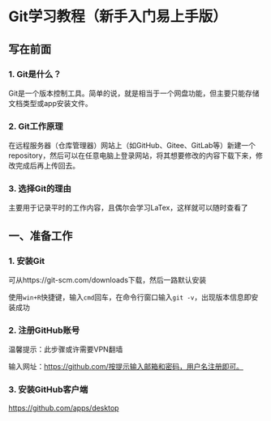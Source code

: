 # Git学习教程（新手入门易上手版）

## 写在前面

### 1. Git是什么？

Git是一个版本控制工具。简单的说，就是相当于一个网盘功能，但主要只能存储文档类型或app安装文件。

### 2. Git工作原理

在远程服务器（仓库管理器）网站上（如GitHub、Gitee、GitLab等）新建一个repository，然后可以在任意电脑上登录网站，将其想要修改的内容下载下来，修改完成后再上传回去。

### 3. 选择Git的理由

主要用于记录平时的工作内容，且偶尔会学习LaTex，这样就可以随时查看了

## 一、准备工作

### 1. 安装Git

可从https://git-scm.com/downloads下载，然后一路默认安装

使用`win+R`快捷键，输入`cmd`回车，在命令行窗口输入`git -v`，出现版本信息即安装成功

### 2. 注册GitHub账号

温馨提示：此步骤或许需要VPN翻墙

输入网址：https://github.com/按提示输入邮箱和密码，用户名注册即可。

### 3. 安装GitHub客户端

https://github.com/apps/desktop